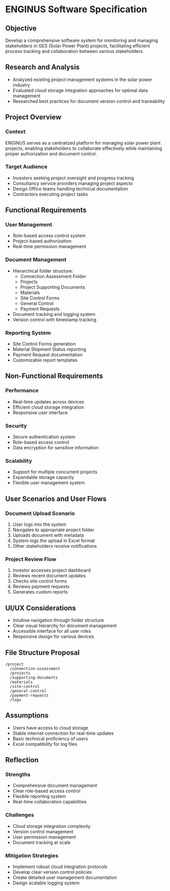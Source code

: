 # ENGINUS Software Specification

## Objective
Develop a comprehensive software system for monitoring and managing stakeholders in GES (Solar Power Plant) projects, facilitating efficient process tracking and collaboration between various stakeholders.

## Research and Analysis
- Analyzed existing project management systems in the solar power industry
- Evaluated cloud storage integration approaches for optimal data management
- Researched best practices for document version control and traceability

## Project Overview
### Context
ENGINUS serves as a centralized platform for managing solar power plant projects, enabling stakeholders to collaborate effectively while maintaining proper authorization and document control.

### Target Audience
- Investors seeking project oversight and progress tracking
- Consultancy service providers managing project aspects
- Design Office teams handling technical documentation
- Contractors executing project tasks

## Functional Requirements
### User Management
- Role-based access control system
- Project-based authorization
- Real-time permission management

### Document Management
- Hierarchical folder structure:
  - Connection Assessment Folder
  - Projects
  - Project Supporting Documents
  - Materials
  - Site Control Forms
  - General Control
  - Payment Requests
- Document tracking and logging system
- Version control with timestamp tracking

### Reporting System
- Site Control Forms generation
- Material Shipment Status reporting
- Payment Request documentation
- Customizable report templates

## Non-Functional Requirements
### Performance
- Real-time updates across devices
- Efficient cloud storage integration
- Responsive user interface

### Security
- Secure authentication system
- Role-based access control
- Data encryption for sensitive information

### Scalability
- Support for multiple concurrent projects
- Expandable storage capacity
- Flexible user management system

## User Scenarios and User Flows
### Document Upload Scenario
1. User logs into the system
2. Navigates to appropriate project folder
3. Uploads document with metadata
4. System logs the upload in Excel format
5. Other stakeholders receive notifications

### Project Review Flow
1. Investor accesses project dashboard
2. Reviews recent document updates
3. Checks site control forms
4. Reviews payment requests
5. Generates custom reports

## UI/UX Considerations
- Intuitive navigation through folder structure
- Clear visual hierarchy for document management
- Accessible interface for all user roles
- Responsive design for various devices

## File Structure Proposal
```
/project
  /connection-assessment
  /projects
  /supporting-documents
  /materials
  /site-control
  /general-control
  /payment-requests
  /logs
```

## Assumptions
- Users have access to cloud storage
- Stable internet connection for real-time updates
- Basic technical proficiency of users
- Excel compatibility for log files

## Reflection
### Strengths
- Comprehensive document management
- Clear role-based access control
- Flexible reporting system
- Real-time collaboration capabilities

### Challenges
- Cloud storage integration complexity
- Version control management
- User permission management
- Document tracking at scale

### Mitigation Strategies
- Implement robust cloud integration protocols
- Develop clear version control policies
- Create detailed user management documentation
- Design scalable logging system
